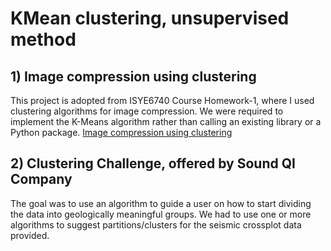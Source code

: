 <h1>KMean clustering, unsupervised method</h1>
<h2> 1) Image compression using clustering</h2>
<p>This project is adopted from ISYE6740 Course Homework-1,  where I used clustering algorithms for image compression. We were required to  implement the K-Means algorithm rather than calling an existing library or a Python package.
  <a href="KMean.ipynb"> Image compression using clustering
  </a>
</p>
<h2> 2) Clustering Challenge, offered by Sound QI Company </h2>
<p>The goal was to use an algorithm to guide a user on how to start dividing the data into geologically meaningful groups. We had to use one or more algorithms to suggest partitions/clusters for the seismic crossplot data provided.</p>
